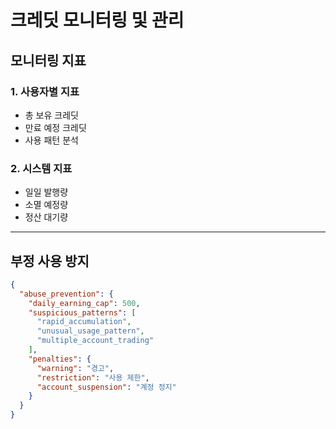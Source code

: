 # 크레딧 모니터링 및 관리

## 모니터링 지표

### 1. 사용자별 지표

* 총 보유 크레딧
* 만료 예정 크레딧
* 사용 패턴 분석

### 2. 시스템 지표

* 일일 발행량
* 소멸 예정량
* 정산 대기량

***

## 부정 사용 방지

```json
{
  "abuse_prevention": {
    "daily_earning_cap": 500,
    "suspicious_patterns": [
      "rapid_accumulation",
      "unusual_usage_pattern",
      "multiple_account_trading"
    ],
    "penalties": {
      "warning": "경고",
      "restriction": "사용 제한",
      "account_suspension": "계정 정지"
    }
  }
}
```
